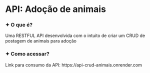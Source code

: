 <h1>API: Adoção de animais</h1>

<h3>✦ O que é?</h2>
<p>Uma RESTFUL API desenvolvida com o intuito de criar um CRUD de postagem de animais para adoção</p>

<h3>✦ Como acessar?</h2>
<p>Link para consumo da API: https://api-crud-animais.onrender.com</p>
